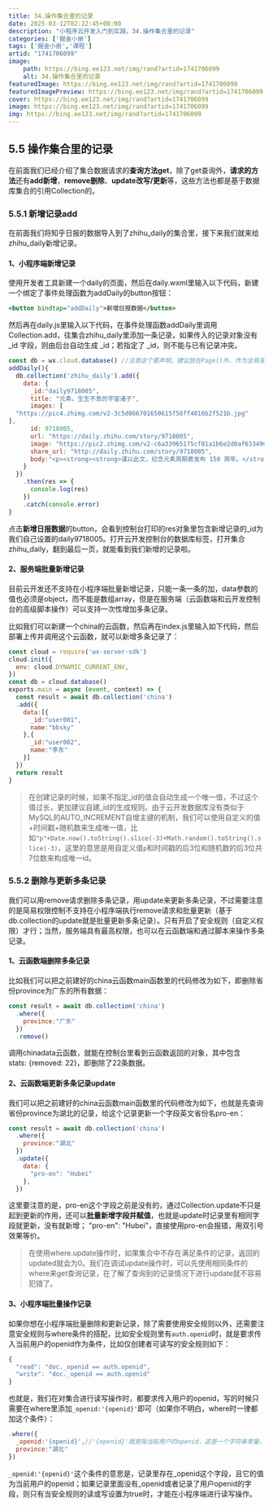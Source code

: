 ```yaml
---
title: 34.操作集合里的记录
date: 2025-03-12T02:22:45+08:00
description: "小程序云开发入门到实践，34.操作集合里的记录"
categories: ['掘金小册']
tags: ['掘金小册','课程']
artid: "1741706099"
image:
    path: https://bing.ee123.net/img/rand?artid=1741706099
    alt: 34.操作集合里的记录
featuredImage: https://bing.ee123.net/img/rand?artid=1741706099
featuredImagePreview: https://bing.ee123.net/img/rand?artid=1741706099
cover: https://bing.ee123.net/img/rand?artid=1741706099
image: https://bing.ee123.net/img/rand?artid=1741706099
img: https://bing.ee123.net/img/rand?artid=1741706099
---
```


## 5.5 操作集合里的记录
在前面我们已经介绍了集合数据请求的**查询方法get**，除了get查询外，**请求的方法**还有**add新增**，**remove删除**、**update改写/更新**等，这些方法也都是基于数据库集合的引用Collection的。

### 5.5.1 新增记录add
在前面我们将知乎日报的数据导入到了zhihu_daily的集合里，接下来我们就来给zhihu_daily新增记录。
#### 1、小程序端新增记录
使用开发者工具新建一个daily的页面，然后在daily.wxml里输入以下代码，新建一个绑定了事件处理函数为addDaily的button按钮：
```xml
<button bindtap="addDaily">新增日报数据</button>
```
然后再在daily.js里输入以下代码，在事件处理函数addDaily里调用Collection.add，往集合zhihu_daily里添加一条记录，如果传入的记录对象没有 _id 字段，则由后台自动生成 _id；若指定了 _id，则不能与已有记录冲突。
```javascript
const db = wx.cloud.database() //注意这个要声明，建议放在Page()外，作为全局变量
addDaily(){
  db.collection('zhihu_daily').add({
    data: {
      _id:"daily9718005",
      title: "元素，生生不息的宇宙诸子",
      images: [
  "https://pic4.zhimg.com/v2-3c5d866701650615f50ff4016b2f521b.jpg"
],
      id: 9718005,
      url: "https://daily.zhihu.com/story/9718005",
      image: "https://pic2.zhimg.com/v2-c6a33965175cf81a1b6e2d0af633490d.jpg",
      share_url: "http://daily.zhihu.com/story/9718005",
      body:"<p><strong><strong>谨以此文，纪念元素周期表发布 150 周年。</strong></strong></p>rn<p>地球，世界，和生活在这里的芸芸众生从何而来，这是每个人都曾有意无意思考过的问题。</p>rn<p>科幻小说家道格拉斯·亚当斯给了一个无厘头的答案，42；宗教也给出了诸神创世的虚构场景；</p>rn<p>最为恢弘的画面，则是由科学给出的，另一个意义上的<strong>生死轮回，一场属于元素的生死轮回</strong>。</p>"
    }
  })
    .then(res => {
      console.log(res)
    })
    .catch(console.error)
}
```
点击**新增日报数据**的button，会看到控制台打印的res对象里包含新增记录的_id为我们自己设置的daily9718005。打开云开发控制台的数据库标签，打开集合zhihu_daily，翻到最后一页，就能看到我们新增的记录啦。

#### 2、服务端批量新增记录
目前云开发还不支持在小程序端批量新增记录，只能一条一条的加，data参数的值也必须是object，而不能是数组array，但是在服务端（云函数端和云开发控制台的高级脚本操作）可以支持一次性增加多条记录。

比如我们可以新建一个china的云函数，然后再在index.js里输入如下代码，然后部署上传并调用这个云函数，就可以新增多条记录了：
```javascript
const cloud = require('wx-server-sdk')
cloud.init({
  env: cloud.DYNAMIC_CURRENT_ENV,
})
const db = cloud.database() 
exports.main = async (event, context) => {
  const result = await db.collection('china')
  .add({
    data:[{
      _id:"user001",
      name:"bbsky"
    },{
      _id:"user002",
      name:"李东"
    }]
  })
  return result
}
```
>在创建记录的时候，如果不指定_id的值会自动生成一个唯一值，不过这个值过长，更加建议自建_id的生成规则。由于云开发数据库没有类似于MySQL的AUTO_INCREMENT自增主键的机制，我们可以使用自定义的值+时间戳+随机数来生成唯一值，比如`"p"+Date.now().toString().slice(-3)+Math.random().toString().slice(-3)`，这里的意思是用自定义值`p`和时间戳的后3位和随机数的后3位共7位数来构成唯一id。

### 5.5.2 删除与更新多条记录
我们可以用remove请求删除多条记录，用update来更新多条记录，不过需要注意的是简易权限控制不支持在小程序端执行remove请求和批量更新（基于db.collection的update就是批量更新多条记录）。只有开启了安全规则（自定义权限）才行；当然，服务端具有最高权限，也可以在云函数端和通过脚本来操作多条记录。

#### 1、云函数端删除多条记录
比如我们可以把之前建好的china云函数main函数里的代码修改为如下，即删除省份province为广东的所有数据：
```javascript
const result = await db.collection('china')
  .where({
    province:"广东"
  })
  .remove()
```
调用chinadata云函数，就能在控制台里看到云函数返回的对象，其中包含stats: {removed: 22}，即删除了22条数据。

#### 2、云函数端更新多条记录update
我们可以把之前建好的china云函数main函数里的代码修改为如下，也就是先查询省份province为湖北的记录，给这个记录更新一个字段英文省份名pro-en：
```javascript
const result = await db.collection('china')
  .where({
    province:"湖北"
  })
  .update({
    data: {
      "pro-en": "Hubei"
    },
  })
```
这里要注意的是，pro-en这个字段之前是没有的，通过Collection.update不只是起到更新的作用，还可以**批量新增字段并赋值**，也就是update时记录里有相同字段就更新，没有就新增； "pro-en":  "Hubei"，直接使用pro-en会报错，用双引号效果等价。
>在使用where.update操作时，如果集合中不存在满足条件的记录，返回的updated就会为0。我们在调试update操作时，可以先使用相同条件的where来get查询记录，在了解了查询到的记录情况下进行update就不容易犯错了。

#### 3、小程序端批量操作记录
如果你想在小程序端批量删除和更新记录，除了需要使用安全规则以外，还需要注意安全规则与where条件的搭配，比如安全规则里有`auth.openid`时，就是要求传入当前用户的openid作为条件，比如仅创建者可读写的安全规则如下：
```javascript
{
  "read": "doc._openid == auth.openid",
  "write": "doc._openid == auth.openid"
}
```
也就是，我们在对集合进行读写操作时，都要求传入用户的openid，写的时候只需要在where里添加`_openid:'{openid}'`即可（如果你不明白，where时一律都加这个条件）：
```javascript
.where({
  _openid:'{openid}',//'{openid}'就是指当前用户的openid，这是一个字符串常量，当后台发现该字符串时会自动替换为当前小程序用户的openid
  province:"湖北"
})
```
`_openid:'{openid}'`这个条件的意思是，记录里存在_openid这个字段，且它的值为当前用户的openid；如果记录里面没有_openid或者记录了用户openid的字段，则只有当安全规则的读或写设置为true时，才能在小程序端进行读写操作。

